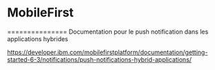 # MobileFirst
===============
Documentation pour le push notification dans les applications hybrides

https://developer.ibm.com/mobilefirstplatform/documentation/getting-started-6-3/notifications/push-notifications-hybrid-applications/